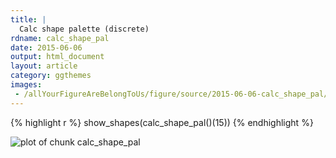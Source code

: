 ```yaml
---
title: |
  Calc shape palette (discrete)
rdname: calc_shape_pal
date: 2015-06-06
output: html_document
layout: article
category: ggthemes
images:
 - /allYourFigureAreBelongToUs/figure/source/2015-06-06-calc_shape_pal/calc_shape_pal-1.png
---
```





{% highlight r %}
show_shapes(calc_shape_pal()(15))
{% endhighlight %}

![plot of chunk calc_shape_pal](/allYourFigureAreBelongToUs/figure/source/2015-06-06-calc_shape_pal/calc_shape_pal-1.png) 